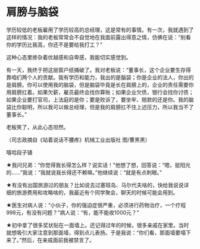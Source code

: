 # 肩膀与脑袋

学历较低的老板雇用了学历较高的总经理，这是常有的事情。有一次，我就遇到了这样的情况：我的老板常常会不自觉地在我面前露出得意之情，仿佛在说：“别看你的学历比我高，你还不是要给我打工？” 

这种心态里掺杂着优越感和自卑感，我能切实感觉到。 

有一天，我终于把这层窗户纸捅破了。我对老板说：“董事长，这个企业要生存得靠咱们两个人的贡献。我有学历和能力，我出的是腦袋；你是企业的法人，你出的是肩膀。你可以使用我的脑袋，但是脑袋毕竟是长在肩膀上的，企业的责任需要你用肩膀扛着。如果欠薪，雇员最终会找你算账；如果企业欠债，银行会找你讨债；如果企业要打官司，上法庭的是你；要是败诉了，要坐牢、赔款的还是你。我的脑袋比你聪明，所以我可以做总经理，但是我的肩膀扛不住上述压力，所以我当不了董事长。” 

老板笑了，从此心态坦然。 

（司志政摘自《站着说话不腰疼》机械工业出版社 图/曹黑黑） 

嘻哈段子铺 

★我问兄弟：“你觉得我长得怎么样？说实话！”他想了想，回答说：“嗯，挺阳光的……”我说：“我就说我长得还不赖嘛。”他继续说：“就是有点刺眼。” 

★有没有出国旅游过的朋友？比如说去过塞班岛、马尔代夫啥的，快给我说说详细的旅游费用和攻略啥的，我最近有个同学聚会，聊天的时候可能会用到。 

★医生对病人说：“小伙子，你的强迫症很严重，必须进行药物治疗，一个疗程998元，有没有问题？”病人说：“有，能不能收1000元？” 

★初中拿了很多奖状贴在一面墙上。还记得过年的时候，很多亲戚在家里。当时就想吸引大家注意到那面墙，得到点儿表扬。于是我说：“你们看，那面墙要塌下来了。”然后，在亲戚面前我被禁言了。